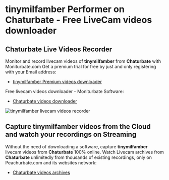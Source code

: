 # tinymilfamber Performer on Chaturbate - Free LiveCam videos downloader

## Chaturbate Live Videos Recorder

Monitor and record livecam videos of **tinymilfamber** from **Chaturbate** with Moniturbate.com
Get a premium trial for free by just and only registering with your Email address:
* [tinymilfamber Premium videos downloader](https://moniturbate.com/request-demo-licence-key.html)

Free livecam videos downloader - Moniturbate Software:
* [Chaturbate videos downloader](https://moniturbate.com/moniturbate-download-software.html)

![tinymilfamber livecam videos recorder](https://peachurnet.com/templates/moniturbate-software.png)


## Capture tinymilfamber videos from the Cloud and watch your recordings on Streaming

Without the need of downloading a software, capture **tinymilfamber** livecam videos from **Chaturbate** 100% online.
Watch Livecam archives from **Chaturbate** unlimitedly from thousands of existing recordings, only on Peachurbate.com and its websites network:
* [Chaturbate videos archives](https://peachurnet.com/)
